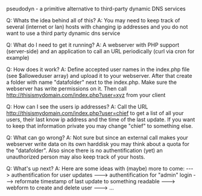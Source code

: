 pseudodyn -  a primitive alternative to third-party dynamic DNS services

Q: Whats the idea behind all of this?
A: You may need to keep track of several (internet or lan) hosts with changing ip addresses and you do not want to use a third party dynamic dns service

Q: What do I need to get it running?
A: A webserver with PHP support (server-side) and an application to call an URL periodically (curl via cron for example)

Q: How does it work?
A: Define accepted user names in the index.php file (see $alloweduser array) and upload it to your webserver. After that create a folder with name "datafolder" next to the index.php. Make sure the webserver has write permissions on it. Then call http://thisismydomain.com/index.php?user=xyz from your client

Q: How can I see the users ip addresses?
A: Call the URL http://thisismydomain.com/index.php?user=chief to get a list of all your users, their last know ip address and the time of the last update. If you want to keep that information private you may change "chief" to something else.

Q: What can go wrong?
A: Not sure but since an external call makes your webserver write data on its own harddisk you may think about a quota for the "datafolder". Also since there is no authentification (yet) an unauthorized person may also keep track of your hosts.

Q: What's up next?
A: Here are some ideas with (maybe) more to come:
---> authentification for user updates
---> authentification for "admin" login
---> reformate timestamp of last update to something readable
---> webform to create and delete user
---> ...
